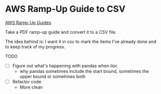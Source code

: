 # AWS Ramp-Up Guide to CSV

[AWS Ramp-Up Guides](https://aws.amazon.com/training/ramp-up-guides/)

Take a PDF ramp-up guide and convert it to a CSV file.

The idea behind is: I want it in csv to mark the items I've already done and to keep track of my progress.

TODO
- [ ] Figure out what's happening with pandas when iloc
  - why pandas sometimes include the start bound, sometimes the upper bound or sometimes both
- [ ] Refactor code
  - More clean
